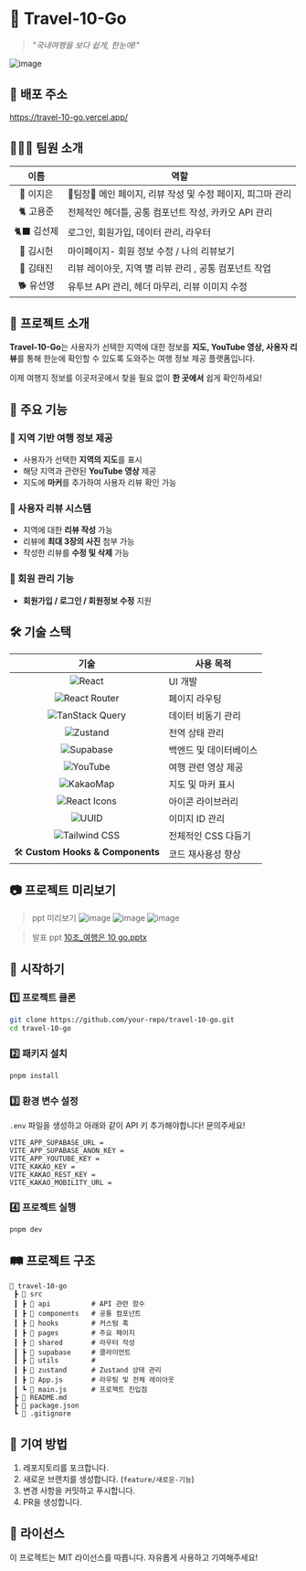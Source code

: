 # 🛫 Travel-10-Go

> _"국내여행을 보다 쉽게, 한눈에!"_

![image](https://github.com/user-attachments/assets/ce46f821-75b1-4d71-8ccb-ae37482b65ba)

## 🧳 배포 주소
https://travel-10-go.vercel.app/

## 🧙🏻‍♂️ 팀원 소개
| 이름 |역할|
| :--: | -------- |
| 🐠 이지은 | 👑팀장👑 메인 페이지, 리뷰 작성 및 수정 페이지, 피그마 관리 |
| 🐈 고용준 | 전체적인 헤더틀, 공통 컴포넌트 작성, 카카오 API 관리 |
| 🐈‍⬛ 김선제 | 로그인, 회원가입, 데이터 관리, 라우터 |
| 🐢 김시헌 | 마이페이지- 회원 정보 수정 / 나의 리뷰보기 |
| 🦔 김태진 | 리뷰 레이아웃, 지역 별 리뷰 관리 , 공통 컴포넌트 작업|
| 🐕 유선영 | 유투브 API 관리, 헤더 마무리, 리뷰 이미지 수정 |


## 📌 프로젝트 소개

**Travel-10-Go**는 사용자가 선택한 지역에 대한 정보를 **지도, YouTube 영상, 사용자 리뷰**를 통해 한눈에 확인할 수 있도록 도와주는 여행 정보 제공 플랫폼입니다.

이제 여행지 정보를 이곳저곳에서 찾을 필요 없이 **한 곳에서** 쉽게 확인하세요!

## 🎯 주요 기능

### 🔹 지역 기반 여행 정보 제공

- 사용자가 선택한 **지역의 지도**를 표시
- 해당 지역과 관련된 **YouTube 영상** 제공
- 지도에 **마커**를 추가하여 사용자 리뷰 확인 가능

### 🔹 사용자 리뷰 시스템

- 지역에 대한 **리뷰 작성** 가능
- 리뷰에 **최대 3장의 사진** 첨부 가능
- 작성한 리뷰를 **수정 및 삭제** 가능

### 🔹 회원 관리 기능

- **회원가입 / 로그인 / 회원정보 수정** 지원

## 🛠 기술 스택

| 기술 | 사용 목적 |
| :--: | -------- |
| ![React](https://img.shields.io/badge/React-61DAFB?style=for-the-badge&logo=react&logoColor=white) | UI 개발 |
| ![React Router](https://img.shields.io/badge/React%20Router-CA4245?style=for-the-badge&logo=reactrouter&logoColor=white) | 페이지 라우팅 |
| ![TanStack Query](https://img.shields.io/badge/TanStack%20Query-FF4154?style=for-the-badge&logo=reactquery&logoColor=white) | 데이터 비동기 관리 |
| ![Zustand](https://img.shields.io/badge/Zustand-764ABC?style=for-the-badge&logo=zustand&logoColor=white) | 전역 상태 관리 |
| ![Supabase](https://img.shields.io/badge/Supabase-3ECF8E?style=for-the-badge&logo=supabase&logoColor=white) | 백엔드 및 데이터베이스 |
| ![YouTube](https://img.shields.io/badge/YouTube%20API-FF0000?style=for-the-badge&logo=youtube&logoColor=white) | 여행 관련 영상 제공 |
| ![KakaoMap](https://img.shields.io/badge/KakaoMap-FFCD00?style=for-the-badge&logo=kakao&logoColor=black) | 지도 및 마커 표시 |
| ![React Icons](https://img.shields.io/badge/React%20Icons-E91E63?style=for-the-badge&logo=react&logoColor=white) | 아이콘 라이브러리 |
| ![UUID](https://img.shields.io/badge/UUID-007ACC?style=for-the-badge&logo=microsoft&logoColor=white) | 이미지 ID 관리 |
| ![Tailwind CSS](https://img.shields.io/badge/Tailwind%20CSS-38B2AC?style=for-the-badge&logo=tailwindcss&logoColor=white) | 전체적인 CSS 다듬기 |
| 🛠 **Custom Hooks & Components** | 코드 재사용성 향상 |


## 📷 프로젝트 미리보기
> ppt 미리보기
> ![image](https://github.com/user-attachments/assets/d46f9f03-619b-4e85-ac4c-4adc367edc30)
> ![image](https://github.com/user-attachments/assets/925feaa9-0834-4783-8ee7-b3962355e170)
> ![image](https://github.com/user-attachments/assets/386c4746-bf0e-43d9-ae1c-c4c60749d1ab)



> 발표 ppt
[10조_여행은 10 go.pptx](https://github.com/user-attachments/files/19079936/10._.10.go.pptx)


## 🚀 시작하기

### 1️⃣ 프로젝트 클론

```sh
git clone https://github.com/your-repo/travel-10-go.git
cd travel-10-go
```

### 2️⃣ 패키지 설치

```sh
pnpm install
```

### 3️⃣ 환경 변수 설정

`.env` 파일을 생성하고 아래와 같이 API 키 추가해야합니다! 문의주세요!

```env
VITE_APP_SUPABASE_URL =
VITE_APP_SUPABASE_ANON_KEY = 
VITE_APP_YOUTUBE_KEY = 
VITE_KAKAO_KEY = 
VITE_KAKAO_REST_KEY = 
VITE_KAKAO_MOBILITY_URL = 
```

### 4️⃣ 프로젝트 실행

```sh
pnpm dev
```

## 🛤 프로젝트 구조

```plaintext
📂 travel-10-go
 ┣ 📂 src
 ┃ ┣ 📂 api          # API 관련 함수
 ┃ ┣ 📂 components   # 공통 컴포넌트
 ┃ ┣ 📂 hooks        # 커스텀 훅
 ┃ ┣ 📂 pages        # 주요 페이지
 ┃ ┣ 📂 shared       # 라우터 작성
 ┃ ┣ 📂 supabase     # 클라이언트
 ┃ ┣ 📂 utils        #
 ┃ ┣ 📂 zustand      # Zustand 상태 관리
 ┃ ┣ 📜 App.js       # 라우팅 및 전체 레이아웃
 ┃ ┗ 📜 main.js      # 프로젝트 진입점
 ┣ 📜 README.md
 ┣ 📜 package.json
 ┗ 📜 .gitignore
```

## 👏 기여 방법

1. 레포지토리를 포크합니다.
2. 새로운 브랜치를 생성합니다. (`feature/새로운-기능`)
3. 변경 사항을 커밋하고 푸시합니다.
4. PR을 생성합니다.

## 📜 라이선스

이 프로젝트는 MIT 라이선스를 따릅니다. 자유롭게 사용하고 기여해주세요!
